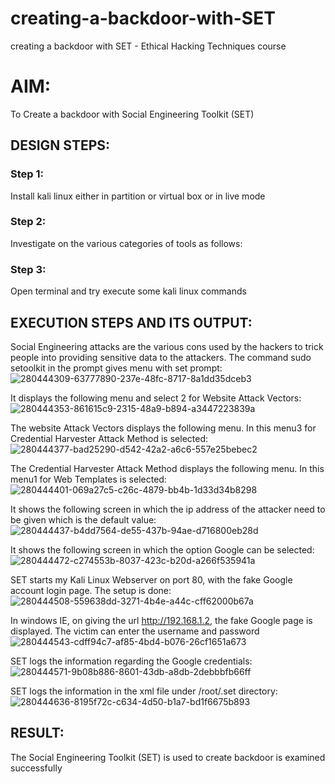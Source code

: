 # creating-a-backdoor-with-SET
creating a backdoor with SET - Ethical Hacking Techniques course

# AIM:
To Create a backdoor with Social Engineering Toolkit (SET)

## DESIGN STEPS:

### Step 1:

Install kali linux either in partition or virtual box or in live mode


### Step 2:

Investigate on the various categories of tools as follows:

### Step 3:

Open terminal and try execute some kali linux commands

## EXECUTION STEPS AND ITS OUTPUT:
Social Engineering attacks are the various cons used by the hackers to trick people into providing sensitive data to the attackers. 
The command sudo setoolkit in the prompt gives menu with set prompt:
![280444309-63777890-237e-48fc-8717-8a1dd35dceb3](https://github.com/Bakkiyalakshmi29/creating-a-backdoor-with-SET/assets/119406233/fd7ce87f-9fa2-455c-a8fe-d2f010188ac6)

It displays the following menu and select 2 for Website Attack Vectors:![280444353-861615c9-2315-48a9-b894-a3447223839a](https://github.com/Bakkiyalakshmi29/creating-a-backdoor-with-SET/assets/119406233/e8963ad5-4d04-42da-9239-ddcdb0bb98b1)

The website Attack Vectors displays the following menu. In this menu3 for Credential Harvester Attack Method is selected:![280444377-bad25290-d542-42a2-a6c6-557e25bebec2](https://github.com/Bakkiyalakshmi29/creating-a-backdoor-with-SET/assets/119406233/3c02740b-eabd-44cf-9fda-4681ae2d56a1)

The Credential Harvester Attack Method displays the following menu. In this menu1 for Web Templates is selected: ![280444401-069a27c5-c26c-4879-bb4b-1d33d34b8298](https://github.com/Bakkiyalakshmi29/creating-a-backdoor-with-SET/assets/119406233/f0def0a1-6da4-468c-b369-d8247777eb37)

It shows the following screen in which the ip address of the attacker need to be given which is the default value:![280444437-b4dd7564-de55-437b-94ae-d716800eb28d](https://github.com/Bakkiyalakshmi29/creating-a-backdoor-with-SET/assets/119406233/25405d76-1dda-4eb6-ad43-73a944e9118e)

It shows the following screen in which the option Google can be selected:![280444472-c274553b-8037-423c-b20d-a266f535941a](https://github.com/Bakkiyalakshmi29/creating-a-backdoor-with-SET/assets/119406233/20ce9fe5-ad11-4db8-a439-b8dde59a045f)

SET starts my Kali Linux Webserver on port 80, with the fake Google account login page. The setup is done:
![280444508-559638dd-3271-4b4e-a44c-cff62000b67a](https://github.com/Bakkiyalakshmi29/creating-a-backdoor-with-SET/assets/119406233/4c5b7af1-82fb-4f3a-ae44-8de0c9a07b73)

In windows IE, on giving the url http://192.168.1.2, the fake Google page is displayed. The victim can enter the username and password ![280444543-cdff94c7-af85-4bd4-b076-26cf1651a673](https://github.com/Bakkiyalakshmi29/creating-a-backdoor-with-SET/assets/119406233/6a63480f-5342-4ffb-b1c9-2c4f2527f509)

SET logs the information regarding the Google credentials:
![280444571-9b08b886-8601-43db-a8db-2debbbfb66ff](https://github.com/Bakkiyalakshmi29/creating-a-backdoor-with-SET/assets/119406233/ce3e98dc-c84b-4b21-b76a-ac09b623e7d2)

SET logs the information in the xml file under /root/.set directory: ![280444636-8195f72c-c634-4d50-b1a7-bd1f6675b893](https://github.com/Bakkiyalakshmi29/creating-a-backdoor-with-SET/assets/119406233/76566090-9ef4-464c-bff1-f499923519c8)













## RESULT:
The Social Engineering Toolkit (SET) is used to create backdoor is  examined successfully
